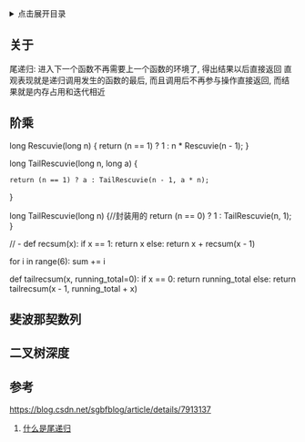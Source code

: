 <details>
<summary>点击展开目录</summary>

- [关于](#关于)
- [阶乘](#阶乘)
- [斐波那契数列](#斐波那契数列)
- [二叉树深度](#二叉树深度)
- [参考](#参考)

</details>

## 关于


尾递归: 进入下一个函数不再需要上一个函数的环境了, 得出结果以后直接返回
直观表现就是递归调用发生的函数的最后, 而且调用后不再参与操作直接返回, 而结果就是内存占用和迭代相近

## 阶乘

long Rescuvie(long n) {
    return (n == 1) ? 1 : n * Rescuvie(n - 1);
}

long TailRescuvie(long n, long a) {

    return (n == 1) ? a : TailRescuvie(n - 1, a * n);

}


long TailRescuvie(long n) {//封装用的
    return (n == 0) ? 1 : TailRescuvie(n, 1);
}

// -
def recsum(x):
  if x == 1:
    return x
  else:
    return x + recsum(x - 1)

for i in range(6):
  sum += i

def tailrecsum(x, running_total=0):
  if x == 0:
    return running_total
  else:
    return tailrecsum(x - 1, running_total + x)



## 斐波那契数列


## 二叉树深度



## 参考

https://blog.csdn.net/sgbfblog/article/details/7913137

1. [什么是尾递归](https://www.zhihu.com/question/20761771/answer/19996299)
